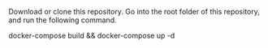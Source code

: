 Download or clone this repository. Go into the root folder of this repository, and run the following command.

docker-compose build && docker-compose up -d
